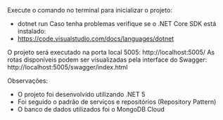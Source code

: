 Execute o comando no terminal para inicializar o projeto: 
 - dotnet run
Caso tenha problemas verifique se o .NET Core SDK está instalado: 
 - https://code.visualstudio.com/docs/languages/dotnet

O projeto será executado na porta local 5005: http://localhost:5005/
As rotas disponíveis podem ser visualizadas pela interface do Swagger: http://localhost:5005/swagger/index.html

Observações:
 - O projeto foi desenvolvido utilizando .NET 5
 - Foi seguido o padrão de serviços e repositórios (Repository Pattern)
 - O banco de dados utilizados foi o MongoDB Cloud
